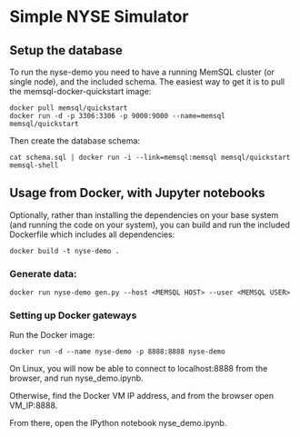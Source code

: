 # Simple NYSE Simulator

## Setup the database

To run the nyse-demo you need to have a running MemSQL cluster (or single
node), and the included schema. The easiest way to get it is to pull the memsql-docker-quickstart image:

```
docker pull memsql/quickstart
docker run -d -p 3306:3306 -p 9000:9000 --name=memsql memsql/quickstart
```

Then create the database schema:

```
cat schema.sql | docker run -i --link=memsql:memsql memsql/quickstart memsql-shell
```

## Usage from Docker, with Jupyter notebooks

Optionally, rather than installing the dependencies on your base system (and
running the code on your system), you can build and run the included Dockerfile
which includes all dependencies:

```
docker build -t nyse-demo .
```

### Generate data:

```
docker run nyse-demo gen.py --host <MEMSQL HOST> --user <MEMSQL USER>
```

### Setting up Docker gateways

Run the Docker image:
```
docker run -d --name nyse-demo -p 8888:8888 nyse-demo
```

On Linux, you will now be able to connect to localhost:8888 from the browser, and run nyse_demo.ipynb.

Otherwise, find the Docker VM IP address, and from the browser open VM_IP:8888.

From there, open the IPython notebook nyse_demo.ipynb.

